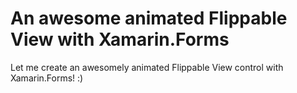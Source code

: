 # An awesome animated Flippable View with Xamarin.Forms

Let me create an awesomely animated Flippable View control with Xamarin.Forms! :) 
